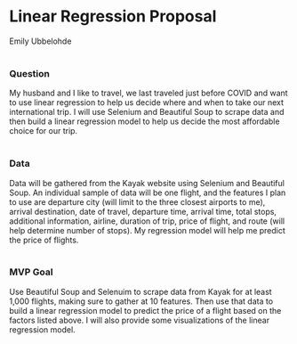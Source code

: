 # Linear Regression Proposal
Emily Ubbelohde
<br><br>

### Question 

My husband and I like to travel, we last traveled just before COVID and want to use linear regression to help us decide where and when to take our next international trip. I will use Selenium and Beautiful Soup to scrape data and then build a linear regression model to help us decide the most affordable choice for our trip. <br><br>


### Data

Data will be gathered from the Kayak website using Selenium and Beautiful Soup. An individual sample of data will be one flight, and the features I plan to use are departure city (will limit to the three closest airports to me), arrival destination, date of travel, departure time, arrival time, total stops, additional information, airline, duration of trip, price of flight, and route (will help determine number of stops). My regression model will help me predict the price of flights. <br><br>

### MVP Goal

Use Beautiful Soup and Selenuim to scrape data from Kayak for at least 1,000 flights, making sure to gather at 10 features. Then use that data to build a linear regression model to predict the price of a flight based on the factors listed above. I will also provide some visualizations of the linear regression model. <br><br> 


